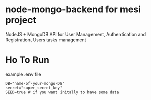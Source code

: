 # node-mongo-backend for mesi project

NodeJS + MongoDB API for User Management, Authentication and Registration, Users tasks management

# Ho To Run
example .env file

```shell
DB="name-of-your-mongo-DB"
secret="super_secret_key"
SEED=true # if you want initally to have some data
```